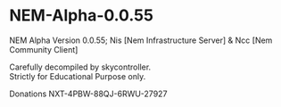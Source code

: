 NEM-Alpha-0.0.55
================

NEM Alpha Version 0.0.55;  Nis [Nem Infrastructure Server] &amp; Ncc [Nem Community Client]

Carefully decompiled by skycontroller.  
Strictly for Educational Purpose only.

Donations
NXT-4PBW-88QJ-6RWU-27927
